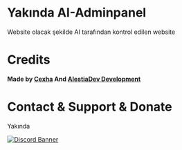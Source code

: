 # Yakında AI-Adminpanel
Website olacak şekilde AI tarafından kontrol edilen website
# Credits
 
**Made by [Cexha](https://github.com/Cexha) And [AlestiaDev Development]([https://github.com/AlestiaDev])**

# Contact & Support & Donate
Yakında

[![Discord Banner]([https://api.weblutions.com/discord/invite/hsKQhtWBep/)](https://discord.gg/hsKQhtWBep)
